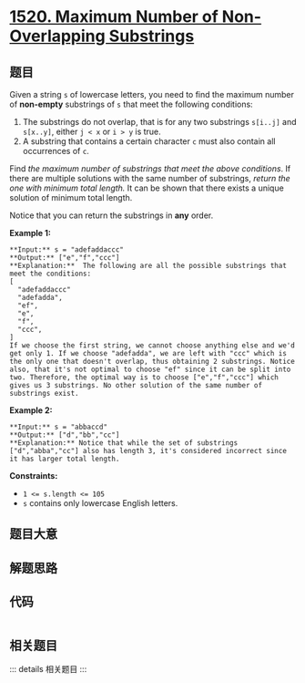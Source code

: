 # [1520. Maximum Number of Non-Overlapping Substrings](https://leetcode.com/problems/maximum-number-of-non-overlapping-substrings)

## 题目

Given a string `s` of lowercase letters, you need to find the maximum number
of **non-empty** substrings of `s` that meet the following conditions:

  1. The substrings do not overlap, that is for any two substrings `s[i..j]` and `s[x..y]`, either `j < x` or `i > y` is true.
  2. A substring that contains a certain character `c` must also contain all occurrences of `c`.

Find _the maximum number of substrings that meet the above conditions_. If
there are multiple solutions with the same number of substrings, _return the
one with minimum total length._ It can be shown that there exists a unique
solution of minimum total length.

Notice that you can return the substrings in **any** order.



**Example 1:**

    
    
    **Input:** s = "adefaddaccc"
    **Output:** ["e","f","ccc"]
    **Explanation:**  The following are all the possible substrings that meet the conditions:
    [
      "adefaddaccc"
      "adefadda",
      "ef",
      "e",
      "f",
      "ccc",
    ]
    If we choose the first string, we cannot choose anything else and we'd get only 1. If we choose "adefadda", we are left with "ccc" which is the only one that doesn't overlap, thus obtaining 2 substrings. Notice also, that it's not optimal to choose "ef" since it can be split into two. Therefore, the optimal way is to choose ["e","f","ccc"] which gives us 3 substrings. No other solution of the same number of substrings exist.
    

**Example 2:**

    
    
    **Input:** s = "abbaccd"
    **Output:** ["d","bb","cc"]
    **Explanation:** Notice that while the set of substrings ["d","abba","cc"] also has length 3, it's considered incorrect since it has larger total length.
    



**Constraints:**

  * `1 <= s.length <= 105`
  * `s` contains only lowercase English letters.


## 题目大意

## 解题思路

## 代码

```javascript

```

## 相关题目

::: details 相关题目
:::
